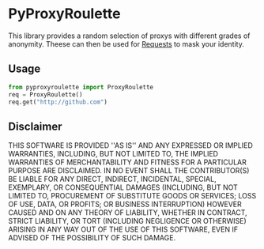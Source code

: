 # PyProxyRoulette
This library provides a random selection of proxys with different grades of anonymity. Theese can then be used for [Requests](http://docs.python-requests.org/en/master/) to mask your identity.
## Usage
```python
from pyproxyroulette import ProxyRoulette
req = ProxyRoulette()
req.get("http://github.com")
```
## Disclaimer
THIS SOFTWARE IS PROVIDED ''AS IS'' AND ANY EXPRESSED OR IMPLIED WARRANTIES, INCLUDING, BUT NOT LIMITED TO, THE IMPLIED WARRANTIES OF MERCHANTABILITY AND FITNESS FOR A PARTICULAR PURPOSE ARE DISCLAIMED. IN NO EVENT SHALL THE CONTRIBUTOR(S) BE LIABLE FOR ANY DIRECT, INDIRECT, INCIDENTAL, SPECIAL, EXEMPLARY, OR CONSEQUENTIAL DAMAGES (INCLUDING, BUT NOT LIMITED TO, PROCUREMENT OF SUBSTITUTE GOODS OR SERVICES; LOSS OF USE, DATA, OR PROFITS; OR BUSINESS INTERRUPTION) HOWEVER CAUSED AND ON ANY THEORY OF LIABILITY, WHETHER IN CONTRACT, STRICT LIABILITY, OR TORT (INCLUDING NEGLIGENCE OR OTHERWISE) ARISING IN ANY WAY OUT OF THE USE OF THIS SOFTWARE, EVEN IF ADVISED OF THE POSSIBILITY OF SUCH DAMAGE.
